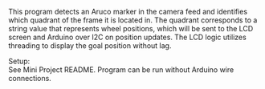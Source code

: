 This program detects an Aruco marker in the camera feed and identifies which quadrant of the frame it is located in. The quadrant corresponds to a string value that represents wheel positions, which will be sent to the LCD screen and Arduino over I2C on position updates. The LCD logic utilizes threading to display the goal position without lag.  

Setup:  
See Mini Project README. Program can be run without Arduino wire connections.
